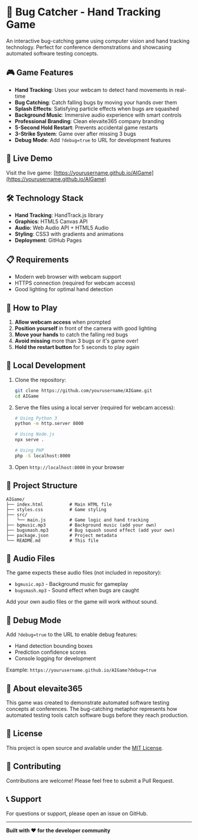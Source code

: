 # 🐛 Bug Catcher - Hand Tracking Game

An interactive bug-catching game using computer vision and hand tracking technology. Perfect for conference demonstrations and showcasing automated software testing concepts.

## 🎮 Game Features

- **Hand Tracking**: Uses your webcam to detect hand movements in real-time
- **Bug Catching**: Catch falling bugs by moving your hands over them
- **Splash Effects**: Satisfying particle effects when bugs are squashed
- **Background Music**: Immersive audio experience with smart controls
- **Professional Branding**: Clean elevaite365 company branding
- **5-Second Hold Restart**: Prevents accidental game restarts
- **3-Strike System**: Game over after missing 3 bugs
- **Debug Mode**: Add `?debug=true` to URL for development features

## 🚀 Live Demo

Visit the live game: [https://yourusername.github.io/AIGame](https://yourusername.github.io/AIGame)

## 🛠️ Technology Stack

- **Hand Tracking**: HandTrack.js library
- **Graphics**: HTML5 Canvas API
- **Audio**: Web Audio API + HTML5 Audio
- **Styling**: CSS3 with gradients and animations
- **Deployment**: GitHub Pages

## 📋 Requirements

- Modern web browser with webcam support
- HTTPS connection (required for webcam access)
- Good lighting for optimal hand detection

## 🎯 How to Play

1. **Allow webcam access** when prompted
2. **Position yourself** in front of the camera with good lighting
3. **Move your hands** to catch the falling red bugs
4. **Avoid missing** more than 3 bugs or it's game over!
5. **Hold the restart button** for 5 seconds to play again

## 🔧 Local Development

1. Clone the repository:
   ```bash
   git clone https://github.com/yourusername/AIGame.git
   cd AIGame
   ```

2. Serve the files using a local server (required for webcam access):
   ```bash
   # Using Python 3
   python -m http.server 8000
   
   # Using Node.js
   npx serve .
   
   # Using PHP
   php -S localhost:8000
   ```

3. Open `http://localhost:8000` in your browser

## 📁 Project Structure

```
AIGame/
├── index.html          # Main HTML file
├── styles.css          # Game styling
├── src/
│   └── main.js         # Game logic and hand tracking
├── bgmusic.mp3         # Background music (add your own)
├── bugsmash.mp3        # Bug squash sound effect (add your own)
├── package.json        # Project metadata
└── README.md           # This file
```

## 🎵 Audio Files

The game expects these audio files (not included in repository):
- `bgmusic.mp3` - Background music for gameplay
- `bugsmash.mp3` - Sound effect when bugs are caught

Add your own audio files or the game will work without sound.

## 🐛 Debug Mode

Add `?debug=true` to the URL to enable debug features:
- Hand detection bounding boxes
- Prediction confidence scores
- Console logging for development

Example: `https://yourusername.github.io/AIGame?debug=true`

## 🏢 About elevaite365

This game was created to demonstrate automated software testing concepts at conferences. The bug-catching metaphor represents how automated testing tools catch software bugs before they reach production.

## 📄 License

This project is open source and available under the [MIT License](LICENSE).

## 🤝 Contributing

Contributions are welcome! Please feel free to submit a Pull Request.

## 📞 Support

For questions or support, please open an issue on GitHub.

---

**Built with ❤️ for the developer community**
